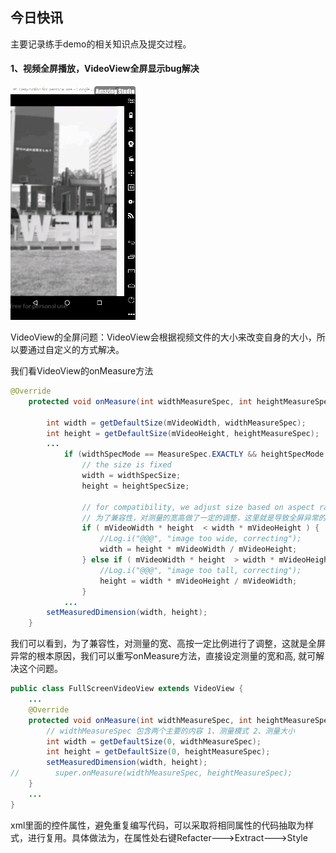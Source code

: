 ## 今日快讯

主要记录练手demo的相关知识点及提交过程。

#### 1、视频全屏播放，VideoView全屏显示bug解决

<img src="images/01_videoview_fullscreen_bug.gif" alt="全屏播放bug"  />

VideoView的全屏问题：VideoView会根据视频文件的大小来改变自身的大小，所以要通过自定义的方式解决。

我们看VideoView的onMeasure方法

```java
@Override
    protected void onMeasure(int widthMeasureSpec, int heightMeasureSpec) {

        int width = getDefaultSize(mVideoWidth, widthMeasureSpec);
        int height = getDefaultSize(mVideoHeight, heightMeasureSpec);
		...
            if (widthSpecMode == MeasureSpec.EXACTLY && heightSpecMode == MeasureSpec.EXACTLY) {
                // the size is fixed
                width = widthSpecSize;
                height = heightSpecSize;

                // for compatibility, we adjust size based on aspect ratio
                // 为了兼容性，对测量的宽高做了一定的调整，这里就是导致全屏异常的根本原因
                if ( mVideoWidth * height  < width * mVideoHeight ) {
                    //Log.i("@@@", "image too wide, correcting");
                    width = height * mVideoWidth / mVideoHeight;
                } else if ( mVideoWidth * height  > width * mVideoHeight ) {
                    //Log.i("@@@", "image too tall, correcting");
                    height = width * mVideoHeight / mVideoWidth;
                }
            ...
        setMeasuredDimension(width, height);
    }
```

我们可以看到，为了兼容性，对测量的宽、高按一定比例进行了调整，这就是全屏异常的根本原因，我们可以重写onMeasure方法，直接设定测量的宽和高, 就可解决这个问题。

```java
public class FullScreenVideoView extends VideoView {
    ...
    @Override
    protected void onMeasure(int widthMeasureSpec, int heightMeasureSpec) {
        // widthMeasureSpec 包含两个主要的内容 1、测量模式 2、测量大小
        int width = getDefaultSize(0, widthMeasureSpec);
        int height = getDefaultSize(0, heightMeasureSpec);
        setMeasuredDimension(width, height);
//        super.onMeasure(widthMeasureSpec, heightMeasureSpec);
    }
    ... 
}

```

xml里面的控件属性，避免重复编写代码，可以采取将相同属性的代码抽取为样式，进行复用。具体做法为，在属性处右键Refacter--->Extract--->Style